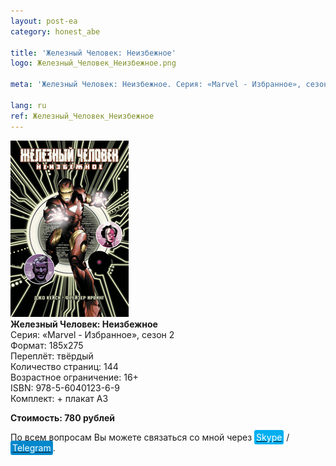 ```yaml
---
layout: post-ea
category: honest_abe

title: 'Железный Человек: Неизбежное'
logo: Железный_Человек_Неизбежное.png

meta: 'Железный Человек: Неизбежное. Серия: «Marvel - Избранное», сезон 2.'

lang: ru
ref: Железный_Человек_Неизбежное
---
```


<a data-fancybox="gallery" href="/img/honest_abe/Железный_Человек_Неизбежное.png"><img src="/img/honest_abe/Железный_Человек_Неизбежное.png" alt=""></a>  
**Железный Человек: Неизбежное**  
Серия: «Marvel - Избранное», сезон 2  
Формат: 185х275  
Переплёт: твёрдый  
Количество страниц: 144  
Возрастное ограничение: 16+  
ISBN: 978-5-6040123-6-9  
Комплект: + плакат А3

**Стоимость: 780 рублей**

По всем вопросам Вы можете связаться со мной через <a href="skype:chutkoy89?call" target="_blank"><span style="background-color:#00aff0; color:white; padding:3px; border-radius: 3px">Skype</span></a> / <a href="https://t.me/chutkoy" target="_blank"><span style="background-color:#0088cc; color:white; padding:3px; border-radius: 3px">Telegram</span></a>.
